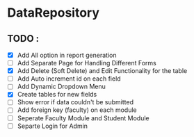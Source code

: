 # DataRepository

## TODO : 
- [x] Add All option in report generation
- [ ] Add Separate Page for Handling Different Forms 
- [x] Add Delete (Soft Delete)  and Edit Functionality for the table 
- [ ] Add Auto increment id on each field
- [ ] Add Dynamic Dropdown Menu
- [x] Create tables for new fields
- [ ] Show error if data couldn't be submitted
- [ ] Add foreign key (faculty) on each module
- [ ] Seperate Faculty Module and Student Module
- [ ] Separte Login for Admin
